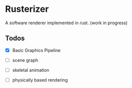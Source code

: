 # Rusterizer

A software renderer implemented in rust. (work in progress)

## Todos

- [x] Basic Graphics Pipeline 

- [ ] scene graph

- [ ] skeletal animation

- [ ] physically based rendering

